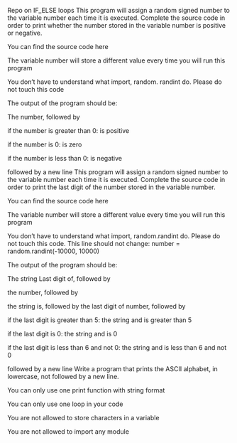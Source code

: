 Repo on IF_ELSE loops
This program will assign a random signed number to the variable number each time it is executed. Complete the source code in order to print whether the number stored in the variable number is positive or negative.



You can find the source code here

The variable number will store a different value every time you will run this program

You don’t have to understand what import, random. randint do. Please do not touch this code

The output of the program should be:

The number, followed by

if the number is greater than 0: is positive

if the number is 0: is zero

if the number is less than 0: is negative

followed by a new line
This program will assign a random signed number to the variable number each time it is executed. Complete the source code in order to print the last digit of the number stored in the variable number.



You can find the source code here

The variable number will store a different value every time you will run this program

You don’t have to understand what import, random.randint do. Please do not touch this code. This line should not change: number = random.randint(-10000, 10000)

The output of the program should be:

The string Last digit of, followed by

the number, followed by

the string is, followed by the last digit of number, followed by

if the last digit is greater than 5: the string and is greater than 5

if the last digit is 0: the string and is 0

if the last digit is less than 6 and not 0: the string and is less than 6 and not 0

followed by a new line
Write a program that prints the ASCII alphabet, in lowercase, not followed by a new line.



You can only use one print function with string format

You can only use one loop in your code

You are not allowed to store characters in a variable

You are not allowed to import any module

